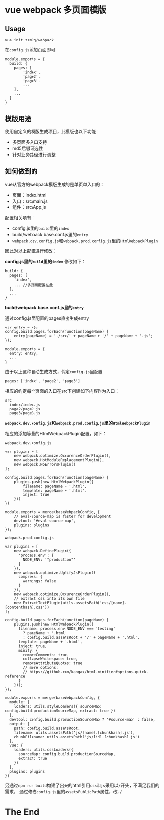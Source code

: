 # vue webpack 多页面模版

## Usage

```
vue init zzm2q/webpack
```

在`config.js`添加页面即可

```
module.exports = {
  build: {
    pages: [
        'index',
        'page2',
        'page3',
        ...
    ],
    ...
  }
}
```

## 模版用途

使用自定义的模版生成项目，此模版也以下功能：

* 多页面多入口支持
* md5后缀可选性
* 针对业务路径进行调整

## 如何做到的

vue从官方的webpack模版生成的是单页单入口的：

* 页面：index.html
* 入口：src/main.js
* 组件：src/App.js

配置相关项有：

* config.js里的`build`里的`index`
* build/webpack.base.conf.js里的`entry`
* `webpack.dev.config.js`和`webpack.prod.config.js`里的`HtmlWebpackPlugin`

因此对以上配置进行修改：

**config.js里的`build`里的`index`** 修改如下：

```
build: {
  pages: [
    'index',
    ... //多页面配置在此
  ],
  ...
}
```

**build/webpack.base.conf.js里的`entry`**

通过config.js里配置的pages直接生成entry

```
var entry = {};
config.build.pages.forEach(function(pageName) {
    entry[pageName] = './src/' + pageName + '/' + pageName + '.js';
});

module.exports = {
  entry: entry,
  ...
}
```

由于以上这种自动生成方式，假定`config.js`里配置

```
pages: ['index', 'page2', 'page3']
```

相应的约定每个页面的入口在src下创建如下内容作为入口：

```
src
  index/index.js
  page2/page2.js
  page3/page3.js
```

**`webpack.dev.config.js`和`webpack.prod.config.js`里的`HtmlWebpackPlugin`**

相应的添加等量的HtmlWebpackPlugin配置，如下：


`webpack.dev.config.js`

```
var plugins = [
    new webpack.optimize.OccurenceOrderPlugin(),
    new webpack.HotModuleReplacementPlugin(),
    new webpack.NoErrorsPlugin()
];

config.build.pages.forEach(function(pageName) {
    plugins.push(new HtmlWebpackPlugin({
        filename: pageName + '.html',
        template: pageName + '.html',
        inject: true
    }))
})

module.exports = merge(baseWebpackConfig, {
    // eval-source-map is faster for development
    devtool: '#eval-source-map',
    plugins: plugins
});
```

`webpack.prod.config.js`

```
var plugins = [
    new webpack.DefinePlugin({
      'process.env': {
        NODE_ENV: '"production"'
      }
    }),
    new webpack.optimize.UglifyJsPlugin({
      compress: {
        warnings: false
      }
    }),
    new webpack.optimize.OccurenceOrderPlugin(),
    // extract css into its own file
    new ExtractTextPlugin(utils.assetsPath('css/[name].[contenthash].css'))
];

config.build.pages.forEach(function(pageName) {
    plugins.push(new HtmlWebpackPlugin({
      filename: process.env.NODE_ENV === 'testing'
        ? pageName + '.html'
        : config.build.assetsRoot + '/' + pageName + '.html',
      template: pageName + '.html',
      inject: true,
      minify: {
        removeComments: true,
        collapseWhitespace: true,
        removeAttributeQuotes: true
        // more options:
        // https://github.com/kangax/html-minifier#options-quick-reference
      }
    }));
});

module.exports = merge(baseWebpackConfig, {
  module: {
    loaders: utils.styleLoaders({ sourceMap: config.build.productionSourceMap, extract: true })
  },
  devtool: config.build.productionSourceMap ? '#source-map' : false,
  output: {
    path: config.build.assetsRoot,
    filename: utils.assetsPath('js/[name].[chunkhash].js'),
    chunkFilename: utils.assetsPath('js/[id].[chunkhash].js')
  },
  vue: {
    loaders: utils.cssLoaders({
      sourceMap: config.build.productionSourceMap,
      extract: true
    })
  },
  plugins: plugins
})
```

另通过`npm run build`构建了出来的html引用`css`和`js`采用以`/`开头，不满足我们的需求，
通过修改`config.js`里的`assetsPublicPath`属性，改`./`

# The End
